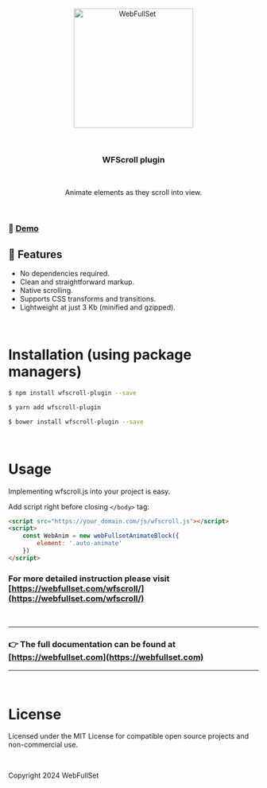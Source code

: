 <p align="center">
<br>
	<a href="https://webfullset.com" title="Visit WebFullSet home page">
		<img src="https://webfullset.com/wp-content/uploads/2024/08/WFS-logo.svg" alt="WebFullSet" width="240">
	</a>
</p>
<br>
<h3 align="center">WFScroll plugin</h3>
<br>
<p align="center">Animate elements as they scroll into view.</p>
<br>

### 🚀 [Demo](https://webfullset.com/wfscroll-demo/)

## 🌟 Features

- No dependencies required.
- Clean and straightforward markup.
- Native scrolling.
- Supports CSS transforms and transitions.
- Lightweight at just 3 Kb (minified and gzipped).

<br>

# Installation (using package managers)

```bash
$ npm install wfscroll-plugin --save
```

```bash
$ yarn add wfscroll-plugin
```

```bash
$ bower install wfscroll-plugin --save
```

<br>

# Usage

Implementing wfscroll.js into your project is easy.
<br>

Add script right before closing ``</body>`` tag:

```html
<script src="https://your_domain.com/js/wfscroll.js"></script>
<script>
    const WebAnim = new webFullsetAnimateBlock({
        element: '.auto-animate'
    })
</script>
```

### For more detailed instruction please visit [https://webfullset.com/wfscroll/](https://webfullset.com/wfscroll/)

<br>

---

###  👉 The full documentation can be found at [https://webfullset.com](https://webfullset.com)

---

<br>

# License

Licensed under the MIT License for compatible open source projects and non-commercial use.

<br>

Copyright 2024 WebFullSet
